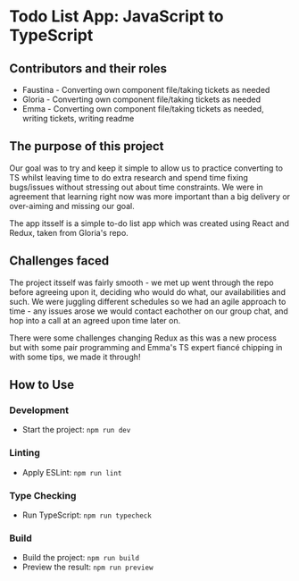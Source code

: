 # Todo List App: JavaScript to TypeScript

## Contributors and their roles

- Faustina - Converting own component file/taking tickets as needed
- Gloria - Converting own component file/taking tickets as needed
- Emma - Converting own component file/taking tickets as needed, writing tickets, writing readme

## The purpose of this project

Our goal was to try and keep it simple to allow us to practice converting to TS whilst leaving time to do extra research and spend time fixing bugs/issues without stressing out about time constraints. We were in agreement that learning right now was more important than a big delivery or over-aiming and missing our goal.

The app itsself is a simple to-do list app which was created using React and Redux, taken from Gloria's repo.

## Challenges faced

The project itsself was fairly smooth - we met up went through the repo before agreeing upon it, deciding who would do what, our availabilities and such. We were juggling different schedules so we had an agile approach to time - any issues arose we would contact eachother on our group chat, and hop into a call at an agreed upon time later on. 

There were some challenges changing Redux as this was a new process but with some pair programming and Emma's TS expert fiancé chipping in with some tips, we made it through!

## How to Use

### Development

- Start the project: `npm run dev`

### Linting

- Apply ESLint: `npm run lint`

### Type Checking

- Run TypeScript: `npm run typecheck`

### Build

- Build the project: `npm run build`
- Preview the result: `npm run preview`
